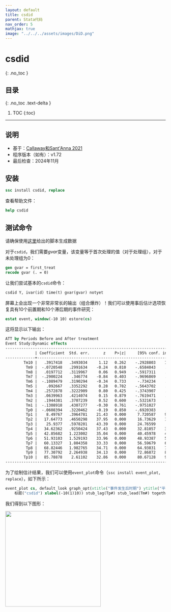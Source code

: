 ```yaml
---
layout: default
title: csdid
parent: Stata代码
nav_order: 5
mathjax: true
image: "../../../assets/images/DiD.png"
---
```


# csdid
{: .no_toc }

## 目录
{: .no_toc .text-delta }

1. TOC
{:toc}

---

## 说明

- 基于：[Callaway和Sant'Anna 2021](https://www.sciencedirect.com/science/article/abs/pii/S0304407620303948)
- 程序版本（如有）：v1.72
- 最后检查：2024年11月

## 安装

```stata
ssc install csdid, replace
```

查看帮助文件：

```stata
help csdid
```


## 测试命令


请确保使用[这里](https://asjadnaqvi.github.io/DiD/docs/code/06_03_data/)给出的脚本生成数据

对于`csdid`，我们需要*gvar*变量，该变量等于首次处理的值（对于处理组），对于未处理组为0：

```stata
gen gvar = first_treat
recode gvar (. = 0)
```

让我们尝试基本的`csdid`命令：

```stata
csdid Y, ivar(id) time(t) gvar(gvar) notyet
```

屏幕上会出现一个非常非常长的输出（组合爆炸）！我们可以使用事后估计选项恢复具有10个前置期和10个滞后期的事件研究：

```stata
estat event, window(-10 10) estore(cs) 
```

这将显示以下输出：

```stata
ATT by Periods Before and After treatment
Event Study:Dynamic effects
------------------------------------------------------------------------------
             | Coefficient  Std. err.      z    P>|z|     [95% conf. interval]
-------------+----------------------------------------------------------------
        Tm10 |   .3917418   .3493034     1.12   0.262    -.2928803    1.076364
         Tm9 |  -.0720548   .2991634    -0.24   0.810    -.6584043    .5142947
         Tm8 |   .0197712   .3119967     0.06   0.949    -.5917311    .6312735
         Tm7 |  -.2900224    .346774    -0.84   0.403    -.9696869    .3896422
         Tm6 |  -.1089479   .3190294    -0.34   0.733     -.734234    .5163383
         Tm5 |    .092667   .3352292     0.28   0.782    -.5643702    .7497042
         Tm4 |   .2572878   .3222909     0.80   0.425    -.3743907    .8889663
         Tm3 |   .0639963   .4214074     0.15   0.879    -.7619471    .8899396
         Tm2 |   .1944381   .3707239     0.52   0.600    -.5321673    .9210435
         Tm1 |  -.1308918   .4307277    -0.30   0.761    -.9751027     .713319
         Tp0 |  -.0608394   .3220462    -0.19   0.850    -.6920383    .5703595
         Tp1 |    8.49767   .3964781    21.43   0.000     7.720587    9.274753
         Tp2 |   17.64773   .4650298    37.95   0.000     16.73629    18.55917
         Tp3 |    25.9377   .5978201    43.39   0.000     24.76599     27.1094
         Tp4 |   34.62362   .9250424    37.43   0.000     32.81057    36.43667
         Tp5 |   42.85682   1.223002    35.04   0.000     40.45978    45.25386
         Tp6 |   51.93103   1.529193    33.96   0.000     48.93387    54.92819
         Tp7 |   60.13327   1.804358    33.33   0.000     56.59679    63.66975
         Tp8 |   68.82446   1.982765    34.71   0.000     64.93831    72.71061
         Tp9 |   77.30792   2.264938    34.13   0.000     72.86872    81.74712
        Tp10 |   85.78878    2.61102    32.86   0.000     80.67128    90.90629
------------------------------------------------------------------------------
```

为了绘制估计结果，我们可以使用`event_plot`命令（`ssc install event_plot, replace`），如下所示：


```stata
event_plot cs, default_look graph_opt(xtitle("事件发生后时期") ytitle("平均效应") ///
	标题("csdid") xlabel(-10(1)10)) stub_lag(Tp#) stub_lead(Tm#) together	 
```

我们得到以下图形：

<img src="../../../assets/images/csdid_1.png" height="300">